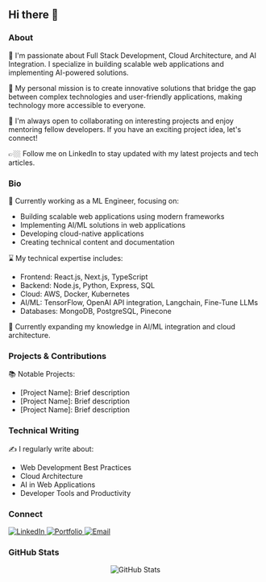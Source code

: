 ## Hi there 👋

### About

🔭 I'm passionate about Full Stack Development, Cloud Architecture, and AI Integration. I specialize in building scalable web applications and implementing AI-powered solutions.

💭 My personal mission is to create innovative solutions that bridge the gap between complex technologies and user-friendly applications, making technology more accessible to everyone.

👯 I'm always open to collaborating on interesting projects and enjoy mentoring fellow developers. If you have an exciting project idea, let's connect!

👉🏼 Follow me on LinkedIn to stay updated with my latest projects and tech articles.

### Bio

🧠 Currently working as a ML Engineer, focusing on:
- Building scalable web applications using modern frameworks
- Implementing AI/ML solutions in web applications
- Developing cloud-native applications
- Creating technical content and documentation

⌛️ My technical expertise includes:
- Frontend: React.js, Next.js, TypeScript
- Backend: Node.js, Python, Express, SQL
- Cloud: AWS, Docker, Kubernetes
- AI/ML: TensorFlow, OpenAI API integration, Langchain, Fine-Tune LLMs
- Databases: MongoDB, PostgreSQL, Pinecone

🌱 Currently expanding my knowledge in AI/ML integration and cloud architecture.

### Projects & Contributions

📚 Notable Projects:
- [Project Name]: Brief description
- [Project Name]: Brief description
- [Project Name]: Brief description

### Technical Writing

✍️ I regularly write about:
- Web Development Best Practices
- Cloud Architecture
- AI in Web Applications
- Developer Tools and Productivity

### Connect

<div align="left">
  <a href="https://www.linkedin.com/in/amit-choubey-51296960/">
    <img src="https://img.shields.io/badge/LinkedIn-0077B5?style=for-the-badge&logo=linkedin&logoColor=white" alt="LinkedIn"/>
  </a>
  <a href="https://amit-chaubey.github.io/Resume-Portfolio/">
    <img src="https://img.shields.io/badge/Portfolio-255E63?style=for-the-badge&logo=About.me&logoColor=white" alt="Portfolio"/>
  </a>
  <a href="mailto: amit.katyayana@gmail.com">
    <img src="https://img.shields.io/badge/Email-D14836?style=for-the-badge&logo=gmail&logoColor=white" alt="Email"/>
  </a>
</div>

### GitHub Stats

<div align="center">
  <img src="https://github-readme-stats.vercel.app/api?username=amit-chaubey&show_icons=true&theme=dark" alt="GitHub Stats"/>
</div>

<!--
**amit-chaubey/amit-chaubey** is a ✨ _special_ ✨ repository because its `README.md` (this file) appears on your GitHub profile.

Here are some ideas to get you started:

- 🔭 I’m currently working on ...
- 🌱 I’m currently learning ...
- 👯 I’m looking to collaborate on ...
- 🤔 I’m looking for help with ...
- 💬 Ask me about ...
- 📫 How to reach me: ...
- 😄 Pronouns: ...
- ⚡ Fun fact: ...
-->

